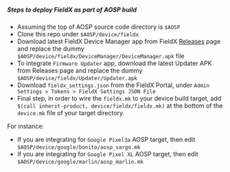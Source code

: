 ##### Steps to deploy FieldX as part of AOSP build


* Assuming the top of AOSP source code directory is `$AOSP`
* Clone this repo under `$AOSP/device/fieldx`
* Download latest FieldX Device Manager app from FieldX [Releases](https://fieldx.io/releases) page and replace the dummy `$AOSP/device/fieldx/DeviceManager/DeviceManager.apk` file
* To integrate `Firmware Updater` app, download the latest Updater APK from Releases page and replace the dummy `$AOSP/device/fieldx/Updater/Updater.apk`
* Download `fieldx_settings.json` from the FieldX Portal, under `Admin Settings > Tokens > FieldX Settings JSON File`
* Final step, in order to wire the `fieldx.mk` to your device build target, add `$(call inherit-product, device/fieldx/fieldx.mk)` at the bottom of the `device.mk` file of your target directory.


For instance:

* If you are integrating for `Google Pixel3a` AOSP target, then edit `$AOSP/device/google/bonito/aosp_sargo.mk`
* If you are integrating for `Google Pixel XL` AOSP target, then edit `$AOSP/device/google/marlin/aosp_marlin.mk`
